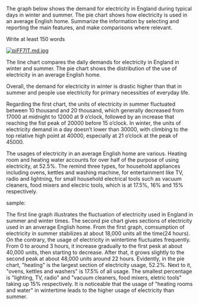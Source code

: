 The graph below shows the demand for electricity in England during typical days in winter and summer. The pie chart shows how electricity is used in an average English home.
Summarize the information by selecting and reporting the main features, and make comparisons where relevant.

Write at least 150 words

[![piFF7lT.md.jpg](https://z1.ax1x.com/2023/10/20/piFF7lT.md.jpg)](https://imgse.com/i/piFF7lT)


The line chart compares the daily demands for electricity in England in winter and summer. The pie chart shows the distribution of the use of electricity in an average English home.

Overall, the demand for electricity in winter is drastic higher than that in summer and people use electricity for primary necessities of everyday life.

Regarding the first chart, the units of electricity in summer fluctuated between 10 thousand and 20 thousand, which generally decreased from 17000 at midnight to 12000 at 9 o’clock, followed by an increase that reaching the fist peak of 20000 before 15 o’clock. In winter, the units of electricity demand in a day doesn’t lower than 30000, with climbing to the top relative high point at 40000, especially at 21 o’clock at the peak of 45000.

The usages of electricity in an average English home are various. Heating room and heating water accounts for over half of the purpose of using electricity, at 52.5%. The remind three types, for household appliances including ovens, kettles and washing machine, for entertainment like TV, radio and lightning, for small household electrical tools such as vacuum cleaners, food mixers and electric tools, which is at 17.5%, 16% and 15% respectively.




sample:

The first line graph illustrates the fluctuation of electricity used in England in summer and winter times. The second pie chart gives sections of electricity used in an anverage English home.
From the first graph, comsumption of electricity in summer stabilizes at about 18,000 units all the time(24 hours). On the contrary, the usage of electricity in wintertime fluctuates frequently. From 0 to around 3 hours, it increase gradually to the first pesk at about 40,000 units, then starting to decrease. After that, it grows slightly to the second peak at about 48,000 units around 22 hours.
Evidently, in the pie chart, "heating" is the largest section of electricity usage, 52.2%. Next to it, "ovens, kettles and washers" is 17.5% of all usage. The smallest percentage is "lighting, TV, radio" and "vacuum cleaners, food mixers, eletric tools" taking up 15% respectively.
It is noticeable that the usage of "heating rooms and water" in wintertime leads to the higher usage of electricity than summer.
